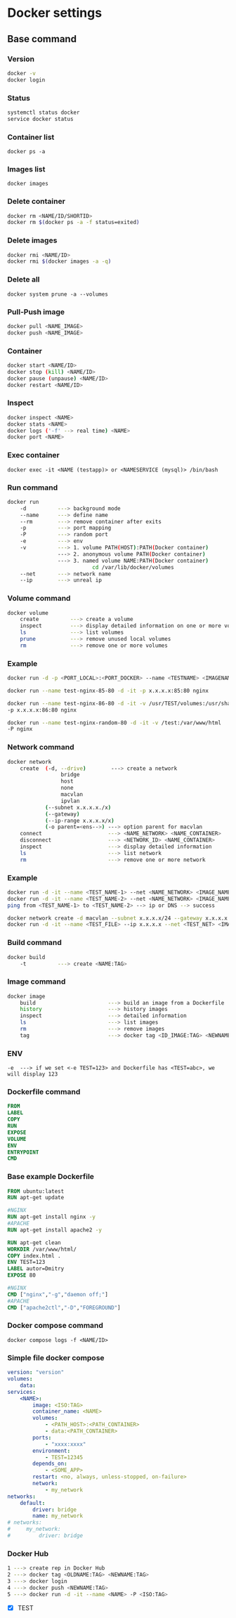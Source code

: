 # Docker settings

## Base command

### Version

```bash
docker -v
docker login
```

### Status

```bash
systemctl status docker 
service docker status
```

### Container list

```docker ps -a```

### Images list

```docker images```

### Delete container

```bash
docker rm <NAME/ID/SHORTID>
docker rm $(docker ps -a -f status=exited)
```

### Delete images

```bash
docker rmi <NAME/ID>
docker rmi $(docker images -a -q)
```

### Delete all

```docker system prune -a --volumes```

### Pull-Push image

```bash
docker pull <NAME_IMAGE>
docker push <NAME_IMAGE>
```

### Container

```bash
docker start <NAME/ID>
docker stop (kill) <NAME/ID>
docker pause (unpause) <NAME/ID>
docker restart <NAME/ID>
```

### Inspect

```bash
docker inspect <NAME>
docker stats <NAME>
docker logs ('-f' --> real time) <NAME>
docker port <NAME>
```

### Exec container

```docker exec -it <NAME (testapp)> or <NAMESERVICE (mysql)> /bin/bash```

### Run command

```bash
docker run 
    -d          ---> background mode
    --name      ---> define name
    --rm        ---> remove container after exits
    -p          ---> port mapping
    -P          ---> random port
    -e          ---> env
    -v          ---> 1. volume PATH(HOST):PATH(Docker container)
                ---> 2. anonymous volume PATH(Docker container)
                ---> 3. named volume NAME:PATH(Docker container)
                           cd /var/lib/docker/volumes
    --net       ---> network name
    --ip        ---> unreal ip
```

### Volume command

```bash
docker volume 
    create          ---> create a volume
    inspect         ---> display detailed information on one or more volume
    ls              ---> list volumes
    prune           ---> remove unused local volumes
    rm              ---> remove one or more volumes
```

### Example

```bash
docker run -d -p <PORT_LOCAL>:<PORT_DOCKER> --name <TESTNAME> <IMAGENAME:TAG>

docker run --name test-nginx-85-80 -d -it -p x.x.x.x:85:80 nginx

docker run --name test-nginx-86-80 -d -it -v /usr/TEST/volumes:/usr/share/nginx/html
-p x.x.x.x:86:80 nginx

docker run --name test-nginx-random-80 -d -it -v /test:/var/www/html
-P nginx
```

### Network command

```bash
docker network 
    create  (-d, --drive)        ---> create a network
                 bridge
                 host
                 none
                 macvlan
                 ipvlan
            (--subnet x.x.x.x./x)
            (--gateway)
            (--ip-range x.x.x.x/x)
            (-o parent=<ens-->) ---> option parent for macvlan
    connect                     ---> <NAME_NETWORK> <NAME_CONTAINER>
    disconnect                  ---> <NETWORK_ID> <NAME_CONTAINER>            
    inspect                     ---> display detailed information 
    ls                          ---> list network
    rm                          ---> remove one or more network
```

### Example

```bash
docker run -d -it --name <TEST_NAME-1> --net <NAME_NETWORK> <IMAGE_NAME:TAG> /bin/bash
docker run -d -it --name <TEST_NAME-2> --net <NAME_NETWORK> <IMAGE_NAME:TAG> /bin/bash
ping from <TEST_NAME-1> to <TEST_NAME-2> --> ip or DNS --> success

docker network create -d macvlan --subnet x.x.x.x/24 --gateway x.x.x.x -o parent=ens00 TEST_NET
docker run -d -it --name <TEST_FILE> --ip x.x.x.x --net <TEST_NET> <IMAGE_NAME:TAG> /bin/bash
```

### Build command

```bash
docker build
    -t          ---> create <NAME:TAG>
```

### Image command

```bash
docker image 
    build                       ---> build an image from a Dockerfile
    history                     ---> history images
    inspect                     ---> detailed information
    ls                          ---> list images
    rm                          ---> remove images
    tag                         ---> docker tag <ID_IMAGE:TAG> <NEWNAME:TAG>
```

### ENV

```-e  ---> if we set <-e TEST=123> and Dockerfile has <TEST=abc>, we will display 123```

### Dockerfile command

```Dockerfile
FROM
LABEL
COPY
RUN
EXPOSE
VOLUME
ENV
ENTRYPOINT
CMD
```

### Base example Dockerfile

```Dockerfile
FROM ubuntu:latest
RUN apt-get update

#NGINX
RUN apt-get install nginx -y
#APACHE
RUN apt-get install apache2 -y

RUN apt-get clean
WORKDIR /var/www/html/
COPY index.html .
ENV TEST=123
LABEL autor=Dmitry
EXPOSE 80

#NGINX
CMD ["nginx","-g","daemon off;"]
#APACHE
CMD ["apache2ctl","-D","FOREGROUND"]
```

### Docker compose command

```docker compose logs -f <NAME/ID>```

### Simple file docker compose

```yml
version: "version"
volumes:
    data:
services:
    <NAME>:
        image: <ISO:TAG>
        container_name: <NAME>
        volumes:
            - <PATH_HOST>:<PATH_CONTAINER>
            - data:<PATH_CONTAINER>
        ports:
            - "xxxx:xxxx"
        environment:
            - TEST=12345
        depends_on:
            - <SOME_APP>
        restart: <no, always, unless-stopped, on-failure>
        network:
            - my_network
networks:
    default:
        driver: bridge
        name: my_network
# networks:
#     my_network:
#         driver: bridge
```

### Docker Hub

```bash
1 ---> create rep in Docker Hub
2 ---> docker tag <OLDNAME:TAG> <NEWNAME:TAG>
3 ---> docker login
4 ---> docker push <NEWNAME:TAG>
5 ---> docker run -d -it --name <NAME> -P <ISO:TAG>
```

- [x] TEST
